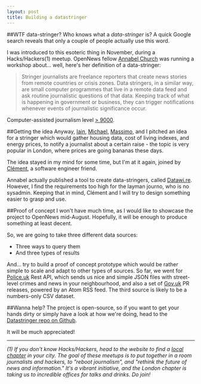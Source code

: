 ```yaml
---
layout: post
title: Building a datastringer
---
```


##WTF data-stringer?
Who knows what a *data-stringer* is? A quick Google search reveals that only a couple of people actually use this word.

I was introduced to this esoteric thing in November, during a Hacks/Hackers(1) meetup. OpenNews fellow [Annabel Church](https://twitter.com/annabelchurch) was running a workshop about... well, here's her definition of a data-stringer:

>Stringer journalists are freelance reporters that create news stories from remote countries or crisis zones. Data stringers, in a similar way, are small computer programmes that live in a remote data feed and ask routine journalistic questions of that data. Keeping track of what is happening in government or business, they can trigger notifications whenever events of journalistic significance occur.

Computer-assisted journalism level [> 9000](http://blog.sheasilverman.com/wp-content/uploads/2014/05/tumblr_lwhv2roIab1qd47jqo1_500.gif).

##Getting the idea
Anyway, [Iain](https://twitter.com/iaincollins), [Michael](https://twitter.com/miertl), [Massimo](https://twitter.com/ma_paradiso), and I pitched an idea for a stringer which would gather housing data, cost of living indexes, and energy prices, to notify a journalist about a certain raise - the topic is very popular in London, where prices are going bananas these days.

The idea stayed in my mind for some time, but I'm at it again, joined by [Clément](https://twitter.com/5c2v), a software engineer friend.

Annabel actually published a tool to create data-stringers, called [Datawi.re](https://github.com/pudo/datawi.re/blob/master/README.md). However, I find the requirements too high for the layman journo, who is no sysadmin. Keeping that in mind, Clément and I will try to design something easier to grasp and use.

##Proof of concept
I won't have much time, as I would like to showcase the project to OpenNews mid-August. Hopefully, it will be enough to produce something at least decent.

So, we are going to take three different data sources:

* Three ways to query them
* And three types of results

And... try to build a proof of concept prototype which would be rather simple to scale and adapt to other types of sources. So far, we went for [Police.uk](http://www.police.uk/) Rest API, which sends us nice and simple JSON files with street-level crimes and news in your neighbourhood, and also a set of [Gov.uk](https://www.gov.uk/) PR releases, powered by an Atom RSS feed. The third source is likely to be a numbers-only CSV dataset.

##Wanna help?
The project is open-source, so if you want to get your hands dirty or simply have a look at how we're doing, head to the [Datastringer repo on Github](https://github.com/basilesimon/datastringer).

It will be much appreciated!

---

*(1) If you don't know Hacks/Hackers, head to the website to find a [local chapter](http://hackshackers.com/chapters/) in your city. The goal of these meetups is to put together in a room journalists and hackers, to "reboot journalism", and "rethink the future of news and information."*
*It's a vibrant initiative, and the London chapter is taking us to incredible offices for talks and drinks. Do join!*
